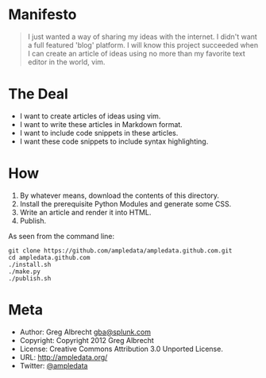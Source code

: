 # Manifesto
> I just wanted a way of sharing my ideas with the internet. I didn't want
> a full featured 'blog' platform. I will know this project succeeded when
> I can create an article of ideas using no more than my favorite text
> editor in the world, vim.

# The Deal
- I want to create articles of ideas using vim.
- I want to write these articles in Markdown format.
- I want to include code snippets in these articles.
- I want these code snippets to include syntax highlighting.

# How
1. By whatever means, download the contents of this directory.
2. Install the prerequisite Python Modules and generate some CSS.
3. Write an article and render it into HTML.
4. Publish.

As seen from the command line:

    git clone https://github.com/ampledata/ampledata.github.com.git
    cd ampledata.github.com
    ./install.sh
    ./make.py
    ./publish.sh

# Meta
- Author: Greg Albrecht <gba@splunk.com>
- Copyright: Copyright 2012 Greg Albrecht
- License: Creative Commons Attribution 3.0 Unported License.
- URL: <http://ampledata.org/>
- Twitter: [@ampledata](http://twitter.com/ampledata)
